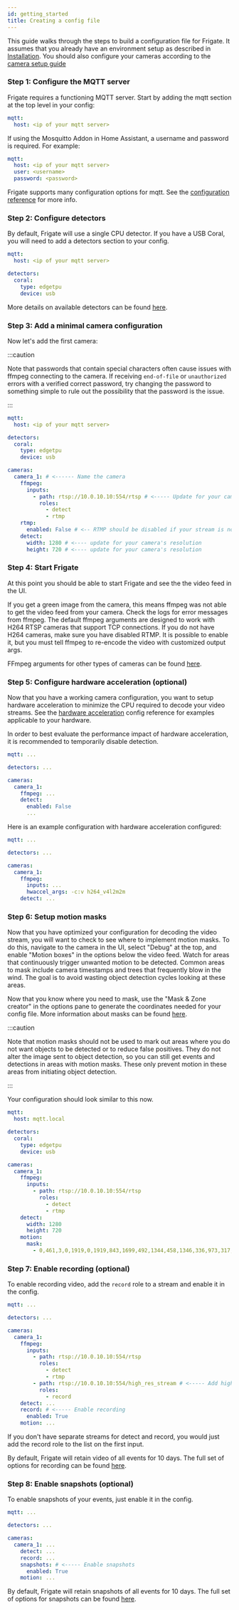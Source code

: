 ```yaml
---
id: getting_started
title: Creating a config file
---
```


This guide walks through the steps to build a configuration file for Frigate. It assumes that you already have an environment setup as described in [Installation](/installation). You should also configure your cameras according to the [camera setup guide](/guides/camera_setup)

### Step 1: Configure the MQTT server

Frigate requires a functioning MQTT server. Start by adding the mqtt section at the top level in your config:

```yaml
mqtt:
  host: <ip of your mqtt server>
```

If using the Mosquitto Addon in Home Assistant, a username and password is required. For example:

```yaml
mqtt:
  host: <ip of your mqtt server>
  user: <username>
  password: <password>
```

Frigate supports many configuration options for mqtt. See the [configuration reference](/configuration/index#full-configuration-reference) for more info.

### Step 2: Configure detectors

By default, Frigate will use a single CPU detector. If you have a USB Coral, you will need to add a detectors section to your config.

```yaml
mqtt:
  host: <ip of your mqtt server>

detectors:
  coral:
    type: edgetpu
    device: usb
```

More details on available detectors can be found [here](/configuration/detectors).

### Step 3: Add a minimal camera configuration

Now let's add the first camera:

:::caution

Note that passwords that contain special characters often cause issues with ffmpeg connecting to the camera. If receiving `end-of-file` or `unauthorized` errors with a verified correct password, try changing the password to something simple to rule out the possibility that the password is the issue.

:::

```yaml
mqtt:
  host: <ip of your mqtt server>

detectors:
  coral:
    type: edgetpu
    device: usb

cameras:
  camera_1: # <------ Name the camera
    ffmpeg:
      inputs:
        - path: rtsp://10.0.10.10:554/rtsp # <----- Update for your camera
          roles:
            - detect
            - rtmp
    rtmp:
      enabled: False # <-- RTMP should be disabled if your stream is not H264
    detect:
      width: 1280 # <---- update for your camera's resolution
      height: 720 # <---- update for your camera's resolution
```

### Step 4: Start Frigate

At this point you should be able to start Frigate and see the the video feed in the UI.

If you get a green image from the camera, this means ffmpeg was not able to get the video feed from your camera. Check the logs for error messages from ffmpeg. The default ffmpeg arguments are designed to work with H264 RTSP cameras that support TCP connections. If you do not have H264 cameras, make sure you have disabled RTMP. It is possible to enable it, but you must tell ffmpeg to re-encode the video with customized output args.

FFmpeg arguments for other types of cameras can be found [here](/configuration/camera_specific).

### Step 5: Configure hardware acceleration (optional)

Now that you have a working camera configuration, you want to setup hardware acceleration to minimize the CPU required to decode your video streams. See the [hardware acceleration](/configuration/hardware_acceleration) config reference for examples applicable to your hardware.

In order to best evaluate the performance impact of hardware acceleration, it is recommended to temporarily disable detection.

```yaml
mqtt: ...

detectors: ...

cameras:
  camera_1:
    ffmpeg: ...
    detect:
      enabled: False
      ...
```

Here is an example configuration with hardware acceleration configured:

```yaml
mqtt: ...

detectors: ...

cameras:
  camera_1:
    ffmpeg:
      inputs: ...
      hwaccel_args: -c:v h264_v4l2m2m
    detect: ...
```

### Step 6: Setup motion masks

Now that you have optimized your configuration for decoding the video stream, you will want to check to see where to implement motion masks. To do this, navigate to the camera in the UI, select "Debug" at the top, and enable "Motion boxes" in the options below the video feed. Watch for areas that continuously trigger unwanted motion to be detected. Common areas to mask include camera timestamps and trees that frequently blow in the wind. The goal is to avoid wasting object detection cycles looking at these areas.

Now that you know where you need to mask, use the "Mask & Zone creator" in the options pane to generate the coordinates needed for your config file. More information about masks can be found [here](/configuration/masks).

:::caution

Note that motion masks should not be used to mark out areas where you do not want objects to be detected or to reduce false positives. They do not alter the image sent to object detection, so you can still get events and detections in areas with motion masks. These only prevent motion in these areas from initiating object detection.

:::

Your configuration should look similar to this now.

```yaml
mqtt:
  host: mqtt.local

detectors:
  coral:
    type: edgetpu
    device: usb

cameras:
  camera_1:
    ffmpeg:
      inputs:
        - path: rtsp://10.0.10.10:554/rtsp
          roles:
            - detect
            - rtmp
    detect:
      width: 1280
      height: 720
    motion:
      mask:
        - 0,461,3,0,1919,0,1919,843,1699,492,1344,458,1346,336,973,317,869,375,866,432
```

### Step 7: Enable recording (optional)

To enable recording video, add the `record` role to a stream and enable it in the config.

```yaml
mqtt: ...

detectors: ...

cameras:
  camera_1:
    ffmpeg:
      inputs:
        - path: rtsp://10.0.10.10:554/rtsp
          roles:
            - detect
            - rtmp
        - path: rtsp://10.0.10.10:554/high_res_stream # <----- Add high res stream
          roles:
            - record
    detect: ...
    record: # <----- Enable recording
      enabled: True
    motion: ...
```

If you don't have separate streams for detect and record, you would just add the record role to the list on the first input.

By default, Frigate will retain video of all events for 10 days. The full set of options for recording can be found [here](/configuration/index#full-configuration-reference).

### Step 8: Enable snapshots (optional)

To enable snapshots of your events, just enable it in the config.

```yaml
mqtt: ...

detectors: ...

cameras:
  camera_1: ...
    detect: ...
    record: ...
    snapshots: # <----- Enable snapshots
      enabled: True
    motion: ...
```

By default, Frigate will retain snapshots of all events for 10 days. The full set of options for snapshots can be found [here](/configuration/index#full-configuration-reference).
